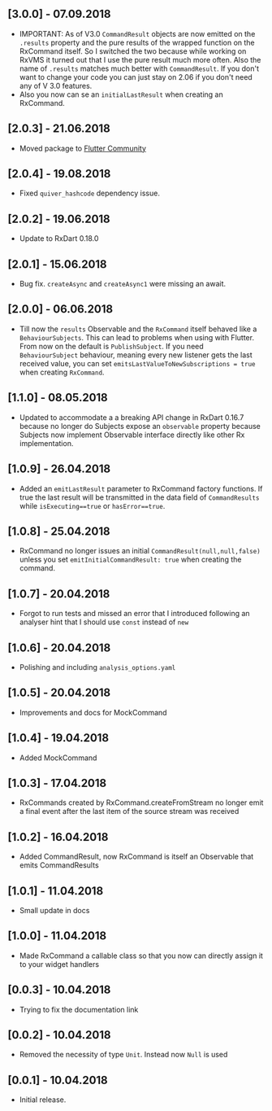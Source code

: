 ## [3.0.0] - 07.09.2018

* IMPORTANT: As of V3.0 `CommandResult` objects are now emitted on the `.results` property and the pure results of the wrapped function on the RxCommand itself. So I switched the two because while working on RxVMS it turned out that I use the pure result much more often. Also the name of `.results` matches much better with `CommandResult`. If you don't want to change your code you can just stay on 2.06 if you don't need any of V 3.0 features. 
* Also you now can se an `initialLastResult` when creating an RxCommand.

## [2.0.3] - 21.06.2018

* Moved package to [Flutter Community](https://github.com/fluttercommunity)

## [2.0.4] - 19.08.2018

* Fixed `quiver_hashcode` dependency issue.

## [2.0.2] - 19.06.2018

* Update to RxDart 0.18.0

## [2.0.1] - 15.06.2018

* Bug fix. `createAsync` and `createAsync1` were missing an await.

## [2.0.0] - 06.06.2018

* Till now the `results` Observable and the `RxCommand` itself behaved like a `BehaviourSubjects`. This can lead to problems when using with Flutter.
From now on the default is `PublishSubject`. If you need `BehaviourSubject` behaviour, meaning every new listener gets the last received value, you can set `emitsLastValueToNewSubscriptions = true` when creating `RxCommand`.


## [1.1.0] - 08.05.2018

* Updated to accommodate a a breaking API change in RxDart 0.16.7 because no longer do Subjects expose an `observable` property because Subjects now implement Observable interface directly like other Rx implementation.

## [1.0.9] - 26.04.2018

* Added an `emitLastResult` parameter to RxCommand factory functions. If true the last result will be transmitted in the data field of `CommandResults` while `isExecuting==true` or `hasError==true`.


## [1.0.8] - 25.04.2018

* RxCommand no longer issues an initial `CommandResult(null,null,false)` unless you set `emitInitialCommandResult: true` when creating the command.

## [1.0.7] - 20.04.2018

* Forgot to run tests and missed an error that I introduced following an analyser hint that I should use `const` instead of `new` 

## [1.0.6] - 20.04.2018

* Polishing and including `analysis_options.yaml` 

## [1.0.5] - 20.04.2018

* Improvements and docs for MockCommand 

## [1.0.4] - 19.04.2018

* Added MockCommand 


## [1.0.3] - 17.04.2018

* RxCommands created by RxCommand.createFromStream no longer emit a final event after the last item of the source stream was received


## [1.0.2] - 16.04.2018

* Added CommandResult, now RxCommand is itself an Observable that emits CommandResults

## [1.0.1] - 11.04.2018

* Small update in docs

## [1.0.0] - 11.04.2018

* Made RxCommand a callable class so that you now can directly assign it to your widget handlers

## [0.0.3] - 10.04.2018

* Trying to fix the documentation link

## [0.0.2] - 10.04.2018

* Removed the necessity of type `Unit`. Instead now `Null` is used

## [0.0.1] - 10.04.2018

* Initial release.
